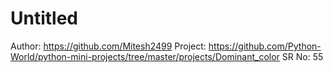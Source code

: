 # Untitled

Author: https://github.com/Mitesh2499
Project: https://github.com/Python-World/python-mini-projects/tree/master/projects/Dominant_color
SR No: 55